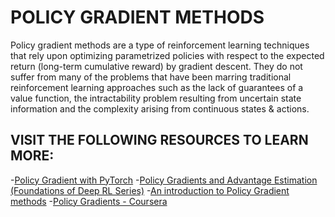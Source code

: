 # POLICY GRADIENT METHODS

Policy gradient methods are a type of reinforcement learning techniques that rely upon optimizing parametrized policies with respect to the expected return (long-term cumulative reward) by gradient descent. They do not suffer from many of the problems that have been marring traditional reinforcement learning approaches such as the lack of guarantees of a value function, the intractability problem resulting from uncertain state information and the complexity arising from continuous states & actions.
## VISIT THE FOLLOWING RESOURCES TO LEARN MORE:
-[Policy Gradient with PyTorch](https://huggingface.co/blog/deep-rl-pg)
-[Policy Gradients and Advantage Estimation (Foundations of Deep RL Series)](https://youtu.be/5P7I-xPq8u8)
-[An introduction to Policy Gradient methods]( https://youtu.be/5P7I-xPq8u8)
-[Policy Gradients - Coursera](https://www.coursera.org/lecture/trading-strategies-reinforcement-learning/policy-gradients-KMIAL)
